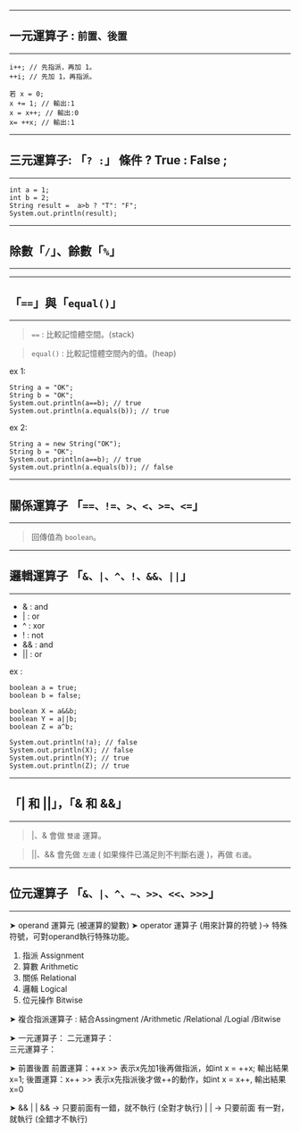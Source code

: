 
---
## 一元運算子 : `前置、後置`
---

    i++; // 先指派，再加 1。 
    ++i; // 先加 1，再指派。

    若 x = 0;
    x += 1; // 輸出:1 
    x = x++; // 輸出:0
    x= ++x; // 輸出:1

---
## 三元運算子: 「`? :`」 條件 ? True : False ;
---

    int a = 1;
	int b = 2;
	String result =  a>b ? "T": "F";
	System.out.println(result);

----
## 除數「`/`」、餘數「`%`」
----


----
## 「`==`」與「`equal()`」
----
>`==` : 比較記憶體空間。(stack)

>`equal()` : 比較記憶體空間內的值。(heap)

ex 1:

    String a = "OK";
    String b = "OK";
    System.out.println(a==b); // true
    System.out.println(a.equals(b)); // true

ex 2:

    String a = new String("OK");
    String b = "OK";
    System.out.println(a==b); // true
    System.out.println(a.equals(b)); // false

---
## 關係運算子 「`==、!=、>、<、>=、<=`」
---
>回傳值為 `boolean`。
---
## 邏輯運算子 「`&、|、^、!、&&、||`」
---

* & : and
* | : or
* ^ : xor
* ! : not
* && : and
* || : or

ex :

    boolean a = true;
    boolean b = false;
    
    boolean X = a&&b;
    boolean Y = a||b;
    boolean Z = a^b;
    
    System.out.println(!a); // false
    System.out.println(X); // false
    System.out.println(Y); // true
    System.out.println(Z); // true

---
## 「| 和 ||」，「& 和 &&」 
---

> |、& 會做 `雙邊` 運算。

> ||、&& 會先做 `左邊` ( 如果條件已滿足則不判斷右邊 )，再做 `右邊`。

---
## 位元運算子 「`&、|、^、~、>>、<<、>>>`」
---


➤ operand 運算元 (被運算的變數)
➤ operator 運算子 (用來計算的符號 )→ 特殊符號，可對operand執行特殊功能。
1. 指派 Assignment
2. 算數 Arithmetic 
3. 關係 Relational 
4. 邏輯 Logical 
5. 位元操作 Bitwise 

➤ 複合指派運算子 : 結合Assingment /Arithmetic /Relational /Logial /Bitwise
 
➤ 
一元運算子：
二元運算子：  
三元運算子：

➤ 前置後置
前置運算：++x >> 表示x先加1後再做指派，如int x = ++x; 輸出結果x=1;
後置運算：x++ >> 表示x先指派後才做++的動作，如int x = x++, 輸出結果x=0

➤ && | |
&& → 只要前面有一錯，就不執行 (全對才執行)
 |  |  → 只要前面 有一對，就執行 (全錯才不執行)
